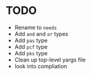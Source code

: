 # TODO

* Rename to `needs`
* Add `and` and `or` types
* Add `pas` type
* Add `pcf` type
* Add `pks` type
* Clean up top-level yargs file
* look into compliation
